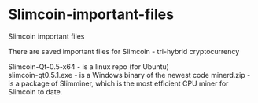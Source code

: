 # Slimcoin-important-files
Slimcoin important files

There are saved important files for Slimcoin - tri-hybrid cryptocurrency

Slimcoin-Qt-0.5-x64 - is a linux repo (for Ubuntu) <br/>
slimcoin-qt0.5.1.exe - is a Windows binary of the newest code
minerd.zip - is a package of Slimminer, which is the most efficient CPU miner for Slimcoin to date.
